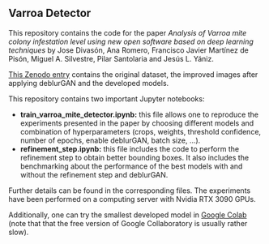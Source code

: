 ## Varroa Detector

This repository contains the code for the paper *Analysis of Varroa mite colony infestation level using new open software based on deep learning techniques* 
by Jose Divasón, Ana Romero, Francisco Javier Martínez de Pisón, Miguel A. Silvestre, Pilar Santolaria and Jesús L. Yániz.

[This Zenodo entry](https://zenodo.org/doi/10.5281/zenodo.10231844) contains the original dataset, the improved images after applying deblurGAN and the developed
models.

This repository contains two important Jupyter notebooks:
- **train_varroa_mite_detector.ipynb:** this file allows one to reproduce the experiments presented in the paper by choosing
  different models and combination of hyperparameters (crops, weights, threshold confidence, number of epochs, enable deblurGAN, batch size, ...).
- **refinement_step.ipynb:** this file includes the code to perform the refinement step to obtain better bounding boxes. It also includes the benchmarking about the performance of the best models with and without the refinement step and deblurGAN.

Further details can be found in the corresponding files. The experiments have been performed on a computing server with Nvidia RTX 3090 GPUs.

Additionally, one can try the smallest developed model in [Google Colab](https://colab.research.google.com/drive/1KbMLu995LbXHFWO2FpvGYPNRp-OfB_Kq) (note that that the free version of Google Collaboratory is usually rather slow).


